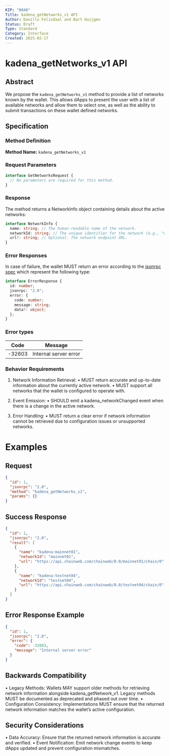 ```yaml
---
KIP: "0040"
Title: kadena_getNetworks_v1 API
Author: Danillo Felixdaal and Bart Huijgen
Status: Draft
Type: Standard
Category: Interface
Created: 2025-02-17
---
```


# kadena_getNetworks_v1 API

## Abstract

We propose the `kadena_getNetworks_v1` method to provide a list of networks known by the wallet. This allows dApps to present the user with a list of available networks and allow them to select one, as well as the ability to submit transactions on these wallet defined networks.

## Specification

### Method Definition

**Method Name:** `kadena_getNetworks_v1`

### Request Parameters

```typescript
interface GetNetworksRequest {
  // No parameters are required for this method.
}
```

### Response

The method returns a NetworkInfo object containing details about the active networks:

```ts
interface NetworkInfo {
  name: string; // The human-readable name of the network.
  networkId: string; // The unique identifier for the network (e.g., "mainnet01").
  url?: string; // Optional: The network endpoint URL.
}
```

### Error Responses

In case of failure, the wallet MUST return an error according to the [jsonrpc spec](https://www.jsonrpc.org/specification#error_object) which represent the following type:

```typescript
interface ErrorResponse {
  id: number;
  jsonrpc: "2.0";
  error: {
    code: number;
    message: string;
    data?: object;
  };
}
```

### Error types

| Code   | Message               |
| ------ | --------------------- |
| -32603 | Internal server error |

### Behavior Requirements

1. Network Information Retrieval:
   • MUST return accurate and up-to-date information about the currently active network.
   • MUST support all networks that the wallet is configured to operate with.

2. Event Emission:
   • SHOULD emit a kadena_networkChanged event when there is a change in the active network.

3. Error Handling:
   • MUST return a clear error if network information cannot be retrieved due to configuration issues or unsupported networks.

# Examples

## Request

```json
{
  "id": 1,
  "jsonrpc": "2.0",
  "method": "kadena_getNetworks_v1",
  "params": {}
}
```

## Success Response

```json
{
  "id": 1,
  "jsonrpc": "2.0",
  "result": [
    {
      "name": "kadena:mainnet01",
      "networkId": "mainnet01",
      "url": "https://api.chainweb.com/chainweb/0.0/mainnet01/chain/0"
    },
    {
      "name": "kadena:testnet04",
      "networkId": "testnet04",
      "url": "https://api.chainweb.com/chainweb/0.0/testnet04/chain/0"
    }
  ]
}
```

## Error Response Example

```json
{
  "id": 1,
  "jsonrpc": "2.0",
  "error": {
    "code": -32603,
    "message": "Internal server error"
  }
}
```

## Backwards Compatibility

• Legacy Methods: Wallets MAY support older methods for retrieving network information alongside kadena_getNetwork_v1. Legacy methods MUST be documented as deprecated and phased out over time.
• Configuration Consistency: Implementations MUST ensure that the returned network information matches the wallet’s active configuration.

## Security Considerations

• Data Accuracy: Ensure that the returned network information is accurate and verified.
• Event Notification: Emit network change events to keep dApps updated and prevent configuration mismatches.

